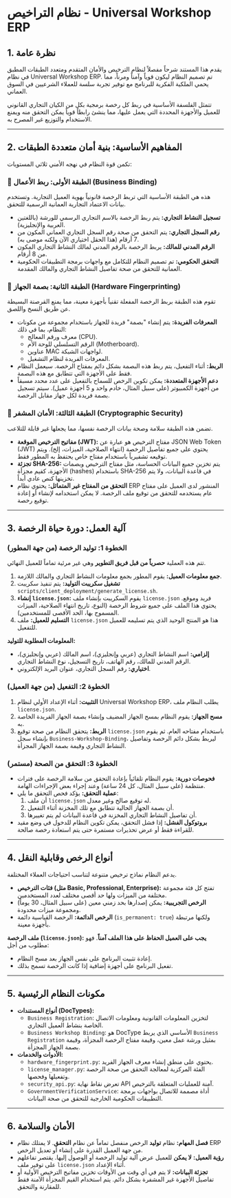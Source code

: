 # نظام التراخيص - Universal Workshop ERP

## 1. نظرة عامة

يقدم هذا المستند شرحاً مفصلاً لنظام الترخيص والأمان المتقدم ومتعدد الطبقات المطبق في نظام Universal Workshop ERP. تم تصميم النظام ليكون قوياً وآمناً ومرناً، مما يحمي الملكية الفكرية للبرنامج مع توفير تجربة سلسة للعملاء الشرعيين في السوق العماني.

تتمثل الفلسفة الأساسية في ربط كل رخصة برمجية بكل من الكيان التجاري القانوني للعميل والأجهزة المحددة التي يعمل عليها، مما ينشئ رابطاً قوياً يمكن التحقق منه ويمنع الاستخدام والتوزيع غير المصرح به.

---

## 2. المفاهيم الأساسية: بنية أمان متعددة الطبقات

تكمن قوة النظام في نهجه الأمني ثلاثي المستويات:

### 🔹 الطبقة الأولى: ربط الأعمال (Business Binding)

هذه هي الطبقة الأساسية التي تربط الرخصة قانونياً بهوية العميل التجارية. وتستخدم بيانات الاعتماد التجارية العمانية الرسمية للتحقق.

-   **تسجيل النشاط التجاري:** يتم ربط الرخصة بالاسم التجاري الرسمي للورشة (باللغتين العربية والإنجليزية).
-   **رقم السجل التجاري:** يتم التحقق من صحة رقم السجل التجاري العماني المكون من 7 أرقام (هذا الحقل اختياري الآن ولكنه موصى به).
-   **الرقم المدني للمالك:** يربط الرخصة بالرقم المدني لمالك النشاط التجاري المكون من 8 أرقام.
-   **التحقق الحكومي:** تم تصميم النظام للتكامل مع واجهات برمجة التطبيقات الحكومية العمانية للتحقق من صحة تفاصيل النشاط التجاري والمالك المقدمة.

### 🔹 الطبقة الثانية: بصمة الجهاز (Hardware Fingerprinting)

تقوم هذه الطبقة بربط الرخصة المفعلة تقنياً بأجهزة معينة، مما يمنع القرصنة البسيطة عن طريق النسخ واللصق.

-   **المعرفات الفريدة:** يتم إنشاء "بصمة" فريدة للجهاز باستخدام مجموعة من مكونات النظام، بما في ذلك:
    -   معرف ورقم المعالج (CPU).
    -   الرقم التسلسلي للوحة الأم (Motherboard).
    -   عناوين MAC لواجهات الشبكة.
    -   المعرفات الفريدة لنظام التشغيل.
-   **الربط:** أثناء التفعيل، يتم ربط هذه البصمة بشكل دائم بمفتاح الرخصة. سيعمل النظام فقط على الأجهزة التي تتطابق مع هذه البصمة.
-   **دعم الأجهزة المتعددة:** يمكن تكوين الرخص للسماح بالتفعيل على عدد محدد مسبقاً من أجهزة الكمبيوتر (على سبيل المثال، خادم واحد و 5 أجهزة عميل). سيتم تسجيل بصمة فريدة لكل جهاز مقابل الرخصة.

### 🔹 الطبقة الثالثة: الأمان المشفر (Cryptographic Security)

تضمن هذه الطبقة سلامة وصحة بيانات الرخصة نفسها، مما يجعلها غير قابلة للتلاعب.

-   **مفاتيح الترخيص الموقعة (JWT):** مفتاح الترخيص هو عبارة عن JSON Web Token (JWT) يحتوي على جميع تفاصيل الرخصة (انتهاء الصلاحية، الميزات، إلخ). ويتم توقيعه تشفيرياً باستخدام مفتاح خاص يحتفظ به المطور فقط.
-   **تجزئة SHA-256:** يتم تخزين جميع البيانات الحساسة، مثل مفتاح الترخيص وبصمات الأجهزة، كقيم مجزأة (hashes) باستخدام SHA-256 في قاعدة البيانات، ولا يتم تخزينها كنص عادي أبداً.
-   **التحقق من المفتاح غير المتماثل:** يحتوي نظام ERP المنشور لدى العميل على مفتاح عام يستخدمه للتحقق من توقيع ملف الرخصة. لا يمكن استخدامه لإنشاء أو إعادة توقيع رخصة.

---

## 3. آلية العمل: دورة حياة الرخصة

### الخطوة 1: توليد الرخصة (من جهة المطور)

تتم هذه العملية **حصرياً من قبل فريق التطوير** وهي غير مرئية تماماً للعميل النهائي.

1.  **جمع معلومات العميل:** يقوم المطور بجمع معلومات النشاط التجاري والمالك اللازمة.
2.  **تشغيل سكريبت التوليد:** يتم تنفيذ سكريبت `scripts/client_deployment/generate_license.sh`.
3.  **إنشاء `license.json`:** يقوم السكريبت بإنشاء ملف `license.json` فريد وموقع. يحتوي هذا الملف على جميع شروط الرخصة (النوع، تاريخ انتهاء الصلاحية، الميزات المسموح بها، الحد الأقصى للمستخدمين).
4.  **التسليم للعميل:** ملف `license.json` هذا هو المنتج الوحيد الذي يتم تسليمه للعميل للتفعيل.

**المعلومات المطلوبة للتوليد:**
-   **إلزامي:** اسم النشاط التجاري (عربي وإنجليزي)، اسم المالك (عربي وإنجليزي)، الرقم المدني للمالك، رقم الهاتف، تاريخ التسجيل، نوع النشاط التجاري.
-   **اختياري:** رقم السجل التجاري، عنوان البريد الإلكتروني.

### الخطوة 2: التفعيل (من جهة العميل)

1.  **التثبيت:** أثناء الإعداد الأولي لنظام Universal Workshop ERP، يطلب النظام ملف `license.json`.
2.  **مسح الجهاز:** يقوم النظام بمسح الجهاز المضيف وإنشاء بصمة الجهاز الفريدة الخاصة به.
3.  **الربط:** يتحقق النظام من صحة توقيع `license.json` باستخدام مفتاحه العام. ثم يقوم بإنشاء سجل `Business-Workshop-Binding`، ليربط بشكل دائم الرخصة وتفاصيل النشاط التجاري وقيمة بصمة الجهاز المجزأة.

### الخطوة 3: التحقق من الصحة (مستمر)

-   **فحوصات دورية:** يقوم النظام تلقائياً بإعادة التحقق من سلامة الرخصة على فترات منتظمة (على سبيل المثال، كل 24 ساعة) وعند إجراء بعض الإجراءات الهامة.
-   **عملية التحقق:** يؤكد فحص التحقق ما يلي:
    1.  أن ملف `license.json` له توقيع صالح وغير معدل.
    2.  أن بصمة الجهاز الحالية تتطابق مع تلك المخزنة أثناء التفعيل.
    3.  أن تفاصيل النشاط التجاري المخزنة في قاعدة البيانات لم يتم تغييرها.
-   **بروتوكول الفشل:** إذا فشل التحقق، يمكن تكوين النظام للدخول في وضع مقيد للقراءة فقط أو عرض تحذيرات مستمرة حتى يتم استعادة رخصة صالحة.

---

## 4. أنواع الرخص وقابلية النقل

يدعم النظام نماذج ترخيص متنوعة لتناسب احتياجات العملاء المختلفة.

-   **فئات الترخيص (مثل Basic, Professional, Enterprise):** تفتح كل فئة مجموعة مختلفة من الميزات ولها حد أقصى مختلف لعدد المستخدمين.
-   **الرخص التجريبية:** يمكن إصدارها بحد زمني معين (على سبيل المثال، 30 يوماً) ومجموعة ميزات محدودة.
-   **الرخص الدائمة:** الرخصة القياسية دائمة (`is_permanent: true`) ولكنها مرتبطة بأجهزة معينة.

**ملف الرخصة (`license.json`):**
**يجب على العميل الحفاظ على هذا الملف آمناً**. فهو مطلوب من أجل:
-   إعادة تثبيت البرنامج على نفس الجهاز بعد مسح النظام.
-   تفعيل البرنامج على أجهزة إضافية إذا كانت الرخصة تسمح بذلك.

---

## 5. مكونات النظام الرئيسية

-   **أنواع المستندات (DocTypes):**
    -   `Business Registration`: لتخزين المعلومات القانونية ومعلومات الاتصال الخاصة بنشاط العميل التجاري.
    -   `Business Workshop Binding`: هو DocType الأساسي الذي يربط `Business Registration` بمثيل ورشة عمل معين، وقيمة مفتاح الرخصة المجزأة، وقيمة بصمة الجهاز المجزأة.
-   **الأدوات والخدمات:**
    -   `hardware_fingerprint.py`: يحتوي على منطق إنشاء معرف الجهاز الفريد.
    -   `license_manager.py`: الفئة المركزية لمعالجة التحقق من صحة الرخصة وتفعيلها وفحصها.
    -   `security_api.py`: تعرض نقاط نهاية API آمنة للعمليات المتعلقة بالترخيص.
    -   `GovernmentVerificationService`: أداة مصممة للاتصال بواجهات برمجة التطبيقات الحكومية الخارجية للتحقق من صحة البيانات.

---

## 6. الأمان والسلامة

-   **فصل المهام:** نظام **توليد** الرخص منفصل تماماً عن نظام **التحقق**. لا يمتلك نظام ERP من جهة العميل القدرة على إنشاء أو تعديل الرخص.
-   **رؤية العميل:** **لا يمكن** للعميل عرض آلية توليد الرخصة أو الوصول إليها. يقتصر تفاعلهم على توفير ملف `license.json` أثناء الإعداد.
-   **تجزئة البيانات:** لا يتم في أي وقت من الأوقات تخزين مفاتيح الترخيص الأولية أو تفاصيل الأجهزة غير المشفرة بشكل دائم. يتم استخدام القيم المجزأة الآمنة فقط للمقارنة والتحقق. 
